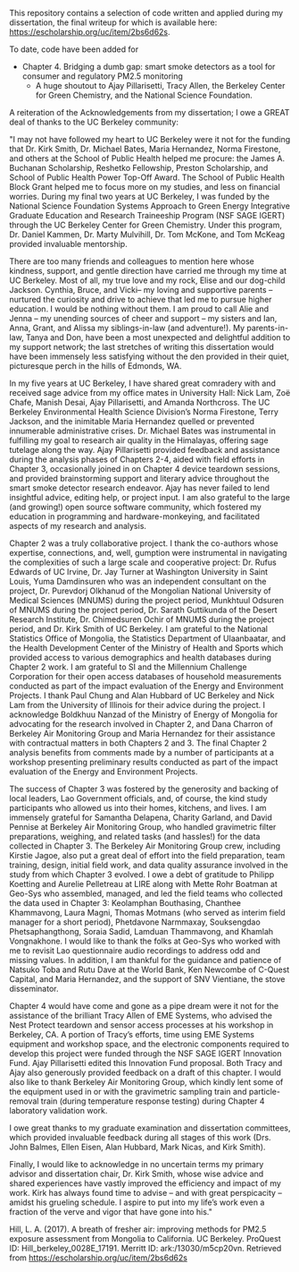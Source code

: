 This repository contains a selection of code written and applied during my dissertation, the final writeup for which is available here: https://escholarship.org/uc/item/2bs6d62s.

To date, code have been added for
  - Chapter 4.  Bridging a dumb gap: smart smoke detectors as a tool for consumer and regulatory PM2.5 monitoring
      - A huge shoutout to Ajay Pillarisetti, Tracy Allen, the Berkeley Center for Green Chemistry, and the National Science Foundation.

A reiteration of the Acknowledgements from my dissertation; I owe a GREAT deal of thanks to the UC Berkeley community:

"I may not have followed my heart to UC Berkeley were it not for the funding that Dr. Kirk Smith, Dr. Michael Bates, Maria Hernandez, Norma Firestone, and others at the School of Public Health helped me procure: the James A. Buchanan Scholarship, Reshetko Fellowship, Preston Scholarship, and School of Public Health Power Top-Off Award. The School of Public Health Block Grant helped me to focus more on my studies, and less on financial worries. During my final two years at UC Berkeley, I was funded by the National Science Foundation Systems Approach to Green Energy Integrative Graduate Education and Research Traineeship Program (NSF SAGE IGERT) through the UC Berkeley Center for Green Chemistry. Under this program, Dr. Daniel Kammen, Dr. Marty Mulvihill, Dr. Tom McKone, and Tom McKeag provided invaluable mentorship.

There are too many friends and colleagues to mention here whose kindness, support, and gentle direction have carried me through my time at UC Berkeley. Most of all, my true love and my rock, Elise and our dog-child Jackson. Cynthia, Bruce, and Vicki– my loving and supportive parents – nurtured the curiosity and drive to achieve that led me to pursue higher education. I would be nothing without them. I am proud to call Alie and Jenna – my unending sources of cheer and support – my sisters and Ian, Anna, Grant, and Alissa my siblings-in-law (and adventure!). My parents-in-law, Tanya and Don, have been a most unexpected and delightful addition to my support network; the last stretches of writing this dissertation would have been immensely less satisfying without the den provided in their quiet, picturesque perch in the hills of Edmonds, WA. 

In my five years at UC Berkeley, I have shared great comradery with and received sage advice from my office mates in University Hall: Nick Lam, Zoë Chafe, Manish Desai, Ajay Pillarisetti, and Amanda Northcross. The UC Berkeley Environmental Health Science Division’s Norma Firestone, Terry Jackson, and the inimitable Maria Hernandez quelled or prevented innumerable administrative crises. Dr. Michael Bates was instrumental in fulfilling my goal to research air quality in the Himalayas, offering sage tutelage along the way. Ajay Pillarisetti provided feedback and assistance during the analysis phases of Chapters 2-4, aided with field efforts in Chapter 3, occasionally joined in on Chapter 4 device teardown sessions, and provided brainstorming support and literary advice throughout the smart smoke detector research endeavor. Ajay has never failed to lend insightful advice, editing help, or project input. I am also grateful to the large (and growing!) open source software community, which fostered my education in programming and hardware-monkeying, and facilitated aspects of my research and analysis.

Chapter 2 was a truly collaborative project. I thank the co-authors whose expertise, connections, and, well, gumption were instrumental in navigating the complexities of such a large scale and cooperative project: Dr. Rufus Edwards of UC Irvine, Dr. Jay Turner at Washington University in Saint Louis, Yuma Damdinsuren who was an independent consultant on the project, Dr. Purevdorj Olkhanud of the Mongolian National University of Medical Sciences (MNUMS) during the project period, Munkhtuul Odsuren of MNUMS during the project period, Dr. Sarath Guttikunda of the Desert Research Institute, Dr. Chimedsuren Ochir of MNUMS during the project period, and Dr. Kirk Smith of UC Berkeley. I am grateful to the National Statistics Office of Mongolia, the Statistics Department of Ulaanbaatar, and the Health Development Center of the Ministry of Health and Sports which provided access to various demographics and health databases during Chapter 2 work. I am grateful to SI and the Millennium Challenge Corporation for their open access databases of household measurements conducted as part of the impact evaluation of the Energy and Environment Projects. I thank Paul Chung and Alan Hubbard of UC Berkeley and Nick Lam from the University of Illinois for their advice during the project. I acknowledge Boldkhuu Nanzad of the Ministry of Energy of Mongolia for advocating for the research involved in Chapter 2, and Dana Charron of Berkeley Air Monitoring Group and Maria Hernandez for their assistance with contractual matters in both Chapters 2 and 3. The final Chapter 2 analysis benefits from comments made by a number of participants at a workshop presenting preliminary results conducted as part of the impact evaluation of the Energy and Environment Projects. 

The success of Chapter 3 was fostered by the generosity and backing of local leaders, Lao Government officials, and, of course, the kind study participants who allowed us into their homes, kitchens, and lives. I am immensely grateful for Samantha Delapena, Charity Garland, and David Pennise at Berkeley Air Monitoring Group, who handled gravimetric filter preparations, weighing, and related tasks (and hassles!) for the data collected in Chapter 3. The Berkeley Air Monitoring Group crew, including Kirstie Jagoe, also put a great deal of effort into the field preparation, team training, design, initial field work, and data quality assurance involved in the study from which Chapter 3 evolved. I owe a debt of gratitude to Philipp Koetting and Aurelie Pelletreau at LIRE along with Mette Rohr Boatman at Geo-Sys who assembled, managed, and led the field teams who collected the data used in Chapter 3: Keolamphan Bouthasing, Chanthee Khammavong, Laura Magni, Thomas Motmans (who served as interim field manager for a short period), Phetdavone Narmmaxay, Souksengdao Phetsaphangthong, Soraia Sadid, Lamduan Thammavong, and Khamlah Vongnakhone. I would like to thank the folks at Geo-Sys who worked with me to revisit Lao questionnaire audio recordings to address odd and missing values. In addition, I am thankful for the guidance and patience of Natsuko Toba and Rutu Dave at the World Bank, Ken Newcombe of C-Quest Capital, and Maria Hernandez, and the support of SNV Vientiane, the stove disseminator.

Chapter 4 would have come and gone as a pipe dream were it not for the assistance of the brilliant Tracy Allen of EME Systems, who advised the Nest Protect teardown and sensor access processes at his workshop in Berkeley, CA. A portion of Tracy’s efforts, time using EME Systems equipment and workshop space, and the electronic components required to develop this project were funded through the NSF SAGE IGERT Innovation Fund. Ajay Pillarisetti edited this Innovation Fund proposal. Both Tracy and Ajay also generously provided feedback on a draft of this chapter. I would also like to thank Berkeley Air Monitoring Group, which kindly lent some of the equipment used in or with the gravimetric sampling train and particle-removal train (during temperature response testing) during Chapter 4 laboratory validation work.

I owe great thanks to my graduate examination and dissertation committees, which provided invaluable feedback during all stages of this work (Drs. John Balmes, Ellen Eisen, Alan Hubbard, Mark Nicas, and Kirk Smith). 

Finally, I would like to acknowledge in no uncertain terms my primary advisor and dissertation chair, Dr. Kirk Smith, whose wise advice and shared experiences have vastly improved the efficiency and impact of my work. Kirk has always found time to advise – and with great perspicacity – amidst his grueling schedule. I aspire to put into my life’s work even a fraction of the verve and vigor that have gone into his."

Hill, L. A. (2017). A breath of fresher air: improving methods for PM2.5 exposure assessment from Mongolia to California. UC Berkeley. ProQuest ID: Hill_berkeley_0028E_17191. Merritt ID: ark:/13030/m5cp20vn. Retrieved from https://escholarship.org/uc/item/2bs6d62s
